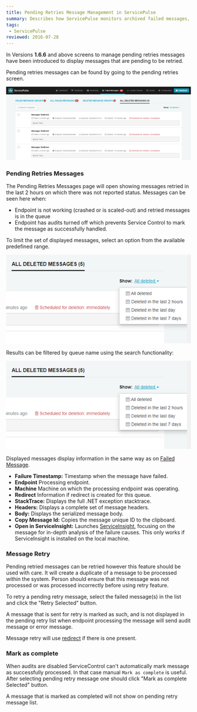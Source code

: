 ```yaml
---
title: Pending Retries Message Management in ServicePulse
summary: Describes how ServicePulse monitors archived failed messages, and allows unarchiving archived failed messages.
tags:
 - ServicePulse
reviewed: 2016-07-28
---
```



In Versions **1.6.6** and above screens to manage pending retries messages have been introduced to display messages that are pending to be retried.

Pending retries messages can be found by going to the pending retries screen.

![Archived Messages Tab](images/archive.png 'width=500')


### Pending Retries Messages

The Pending Retries Messages page will open showing messages retried in the last 2 hours on which there was not reported status. Messages can be seen here when:
 - Endpoint is not working (crashed or is scaled-out) and retried messages is in the queue
 - Endpoint has audits turned off which prevents Service Control to mark the message as successfully handled.

To limit the set of displayed messages, select an option from the available predefined range.

![Archive Filters](images/archive-filters.png 'width=500')

Results can be filtered by queue name using the search functionality:

![Archive Filters](images/archive-filters.png 'width=500')

Displayed messages display information in the same way as on [Failed Message](intro-failed-messages.md).

 * **Failure Timestamp:** Timestamp when the message have failed.
 * **Endpoint** Processing endpoint.
 * **Machine** Machine on which the processing endpoint was operating.
 * **Redirect** Information if redirect is created for this queue.
 * **StackTrace:** Displays the full .NET exception stacktrace.
 * **Headers:** Displays a complete set of message headers.
 * **Body:** Displays the serialized message body.
 * **Copy Message Id:** Copies the message unique ID to the clipboard.
 * **Open in ServiceInsight:** Launches [ServiceInsight](/serviceinsight/), focusing on the message for in-depth analysis of the failure causes. This only works if ServiceInsight is installed on the local machine.

### Message Retry

Pending retried messages can be retried however this feature should be used with care. It will create a duplicate of a message to be processed within the system. Person should ensure that this message was not processed or was processed incorrectly before using retry feature.

To retry a pending retry message, select the failed message(s) in the list and click the "Retry Selected" button.

A message that is sent for retry is marked as such, and is not displayed in the pending retry list when endpoint processing the message will send audit message or error message.

Message retry will use [redirect](redirect.md) if there is one present.

### Mark as complete

When audits are disabled ServiceControl can't automatically mark message as successfully processed. In that case manual `Mark as complete` is useful. After selecting pending retry message one should click "Mark as complete Selected" button. 

A message that is marked as completed will not show on pending retry message list.